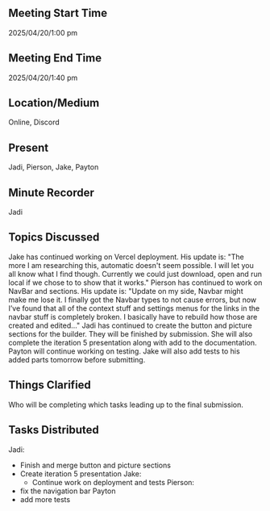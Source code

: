 ## Meeting Start Time

2025/04/20/1:00 pm
## Meeting End Time

2025/04/20/1:40 pm

## Location/Medium
Online, Discord

## Present

Jadi, Pierson, Jake, Payton
## Minute Recorder

Jadi
## Topics Discussed
Jake has continued working on Vercel deployment. His update is: "The more I am researching this, automatic doesn't seem possible. I will let you all know what I find though. Currently we could just download, open and run local if we chose to to show that it works."
Pierson has continued to work on NavBar and sections. His update is: "Update on my side, Navbar might make me lose it. I finally got the Navbar types to not cause errors, but now I’ve found that all of the context stuff and settings menus for the links in the navbar stuff is completely broken. I basically have to rebuild how those are created and edited…"
Jadi has continued to create the button and picture sections for the builder. They will be finished by submission. She will also complete the iteration 5 presentation along with add to the documentation.
Payton will continue working on testing. Jake will also add tests to his added parts tomorrow before submitting.

## Things Clarified
Who will be completing which tasks leading up to the final submission.

## Tasks Distributed
Jadi:
- Finish and merge button and picture sections
- Create iteration 5 presentation
Jake:
  - Continue work on deployment and tests
Pierson:
- fix the navigation bar
Payton
- add more tests
